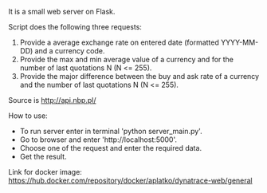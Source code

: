 It is a small web server on Flask.

Script does the following three requests:

1. Provide a average exchange rate on entered date (formatted YYYY-MM-DD) and a currency code.
2. Provide the max and min average value of a currency and for the number of last quotations N (N <= 255).
3. Provide the major difference between the buy and ask rate of a currency and the number of last quotations N (N <= 255).

Source is http://api.nbp.pl/

How to use:

- To run server enter in terminal 'python server_main.py'.
- Go to browser and enter 'http://localhost:5000'.
- Choose one of the request and enter the required data.
- Get the result.


Link for docker image: https://hub.docker.com/repository/docker/aplatko/dynatrace-web/general

